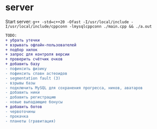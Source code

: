 # server

Start server:  ```g++ -std=c++20 -Ofast -I/usr/local/include -I/usr/local/include/cppconn -lmysqlcppconn ./main.cpp && ./a.out```

```diff
TODO:  
+ убрать утечки
+ взрывать офлайн-пользователей
+ подбор хилок  
+ запрос для контроля версии  
+ проверить счётчик очков
+ добавить базу
- пофиксить физику
- пофиксить спавн астеоидов
- segmentation fault (3)
- взрывы базы
- подключить MySQL для сохранения прогресса, ников, аватаров
- добавить ники
- добавить регистрацию
- новые выпадающие бонусы
+ добавить ботов
- червоточины  
- прокачка
- планеты (гравитация)
```
